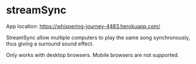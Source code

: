 # streamSync

App location: https://whispering-journey-4483.herokuapp.com/

StreamSync allow multiple computers to play the same song synchronously, thus giving a surround sound effect.

Only works with desktop browsers. Mobile browsers are not supported.
